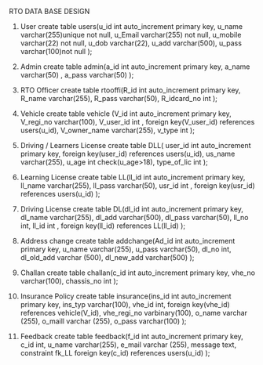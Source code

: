 RTO DATA BASE DESIGN 
1.	User
create table users(u_id int auto_increment primary key, 
u_name varchar(255)unique not null,
u_Email varchar(255) not null,
u_mobile varchar(22) not null,
u_dob varchar(22), 
u_add varchar(500),
u_pass varchar(100)not null
);

2.	Admin
create table admin(a_id int auto_increment primary key,
 a_name varchar(50) ,
 a_pass varchar(50)
 );

3.	RTO Officer
create table rtooffi(R_id int auto_increment primary key,
R_name varchar(255),
R_pass varchar(50),
R_idcard_no int
);

4.	Vehicle
create table vehicle (V_id int auto_increment primary key,
V_regi_no varchar(100),
V_user_id int ,
foreign key(V_user_id) references users(u_id),
V_owner_name varchar(255),
v_type int
);

5.	Driving / Learners License
create table DLL(
user_id int auto_increment primary key,
foreign key(user_id) references users(u_id),
us_name varchar(255),
u_age int check(u_age>18),
type_of_lic int 
);
6.	Learning License
create table LL(ll_id int auto_increment primary key,
ll_name varchar(255),
ll_pass varchar(50),
usr_id int ,
foreign key(usr_id) references users(u_id)
 );

7.	Driving License
create table DL(dl_id int auto_increment primary key,
dl_name varchar(255),
dl_add varchar(500),
dl_pass varchar(50),
ll_no int,
ll_id int ,
foreign key(ll_id) references LL(ll_id)
 );

8.	Address change
create table addchange(Ad_id int auto_increment primary key,
 u_name varchar(255),
 u_pass varchar(50),
 dl_no int,
 dl_old_add varchar (500),
 dl_new_add varchar(500)
 );

9.	Challan
create table challan(c_id int auto_increment primary key,
vhe_no varchar(100),
chassis_no int
);

10.	Insurance Policy
create table insurance(ins_id int auto_increment primary key,
ins_typ varchar(100),
vhe_id int,
foreign key(vhe_id) references vehicle(V_id),
vhe_regi_no varbinary(100),
o_name varchar (255),
o_maill varchar (255),
o_pass varchar(100)
);

11.	Feedback
create table feedback(f_id int auto_increment primary key,
c_id int,
u_name varchar(255),
e_mail varchar (255),
message text,
constraint fk_LL foreign key(c_id) references users(u_id)
);

